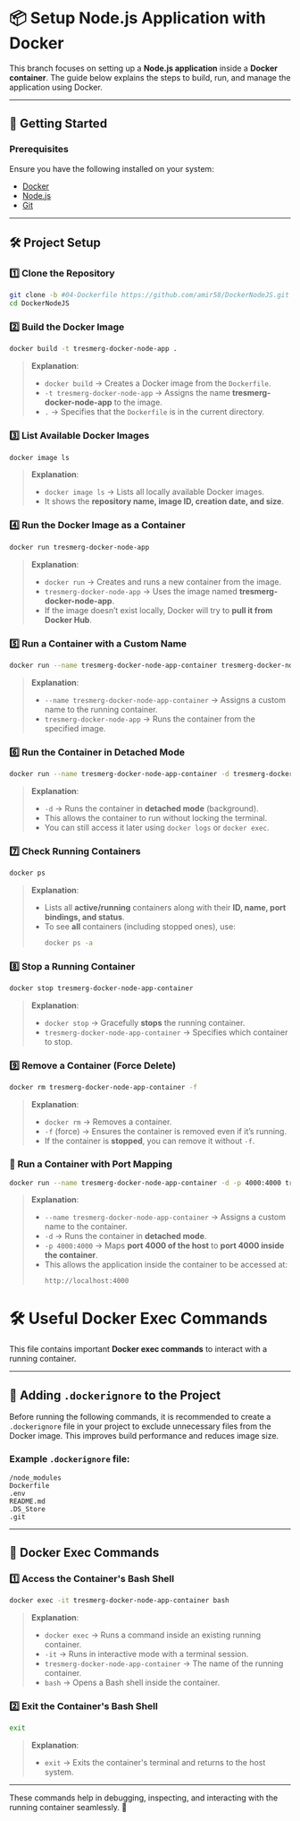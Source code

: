 # 📦 Setup Node.js Application with Docker

This branch focuses on setting up a **Node.js application** inside a **Docker container**. The guide below explains the steps to build, run, and manage the application using Docker.

---

## 🚀 Getting Started

### Prerequisites

Ensure you have the following installed on your system:

- [Docker](https://www.docker.com/get-started)
- [Node.js](https://nodejs.org/)
- [Git](https://git-scm.com/)

---

## 🛠️ Project Setup

### 1️⃣ Clone the Repository

```sh
git clone -b #04-Dockerfile https://github.com/amir58/DockerNodeJS.git
cd DockerNodeJS
```

### 2️⃣ Build the Docker Image

```sh
docker build -t tresmerg-docker-node-app .
```
> **Explanation**:  
> - `docker build` → Creates a Docker image from the `Dockerfile`.  
> - `-t tresmerg-docker-node-app` → Assigns the name **tresmerg-docker-node-app** to the image.  
> - `.` → Specifies that the `Dockerfile` is in the current directory.

### 3️⃣ List Available Docker Images

```sh
docker image ls
```
> **Explanation**:  
> - `docker image ls` → Lists all locally available Docker images.  
> - It shows the **repository name, image ID, creation date, and size**.

### 4️⃣ Run the Docker Image as a Container

```sh
docker run tresmerg-docker-node-app
```
> **Explanation**:  
> - `docker run` → Creates and runs a new container from the image.  
> - `tresmerg-docker-node-app` → Uses the image named **tresmerg-docker-node-app**.  
> - If the image doesn’t exist locally, Docker will try to **pull it from Docker Hub**.

### 5️⃣ Run a Container with a Custom Name

```sh
docker run --name tresmerg-docker-node-app-container tresmerg-docker-node-app
```
> **Explanation**:  
> - `--name tresmerg-docker-node-app-container` → Assigns a custom name to the running container.  
> - `tresmerg-docker-node-app` → Runs the container from the specified image.

### 6️⃣ Run the Container in Detached Mode

```sh
docker run --name tresmerg-docker-node-app-container -d tresmerg-docker-node-app
```
> **Explanation**:  
> - `-d` → Runs the container in **detached mode** (background).  
> - This allows the container to run without locking the terminal.  
> - You can still access it later using `docker logs` or `docker exec`.

### 7️⃣ Check Running Containers

```sh
docker ps
```
> **Explanation**:  
> - Lists all **active/running** containers along with their **ID, name, port bindings, and status**.  
> - To see **all** containers (including stopped ones), use:  
>   ```sh
>   docker ps -a
>   ```

### 8️⃣ Stop a Running Container

```sh
docker stop tresmerg-docker-node-app-container
```
> **Explanation**:  
> - `docker stop` → Gracefully **stops** the running container.  
> - `tresmerg-docker-node-app-container` → Specifies which container to stop.

### 9️⃣ Remove a Container (Force Delete)

```sh
docker rm tresmerg-docker-node-app-container -f
```
> **Explanation**:  
> - `docker rm` → Removes a container.  
> - `-f` (force) → Ensures the container is removed even if it’s running.  
> - If the container is **stopped**, you can remove it without `-f`.  

### 🔢 Run a Container with Port Mapping

```sh
docker run --name tresmerg-docker-node-app-container -d -p 4000:4000 tresmerg-docker-node-app
```
> **Explanation**:  
> - `--name tresmerg-docker-node-app-container` → Assigns a custom name to the container.  
> - `-d` → Runs the container in **detached mode**.  
> - `-p 4000:4000` → Maps **port 4000 of the host** to **port 4000 inside the container**.  
> - This allows the application inside the container to be accessed at:  
>   ```
>   http://localhost:4000
>   ```

# 🛠️ Useful Docker Exec Commands

This file contains important **Docker exec commands** to interact with a running container.

---

## 🔢 Adding `.dockerignore` to the Project

Before running the following commands, it is recommended to create a `.dockerignore` file in your project to exclude unnecessary files from the Docker image. This improves build performance and reduces image size.

### Example `.dockerignore` file:
```plaintext
/node_modules
Dockerfile
.env
README.md
.DS_Store
.git
```

---

## 🔢 Docker Exec Commands

### 1️⃣ Access the Container's Bash Shell

```sh
docker exec -it tresmerg-docker-node-app-container bash
```
> **Explanation**:  
> - `docker exec` → Runs a command inside an existing running container.  
> - `-it` → Runs in interactive mode with a terminal session.  
> - `tresmerg-docker-node-app-container` → The name of the running container.  
> - `bash` → Opens a Bash shell inside the container.

### 2️⃣ Exit the Container's Bash Shell

```sh
exit
```
> **Explanation**:  
> - `exit` → Exits the container's terminal and returns to the host system.

---

These commands help in debugging, inspecting, and interacting with the running container seamlessly. 🚀
